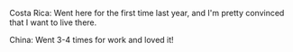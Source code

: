 Costa Rica: Went here for the first time last year, and I'm pretty convinced
            that I want to live there.

China: Went 3-4 times for work and loved it! 
